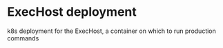 # ExecHost deployment

k8s deployment for the ExecHost, a container on which to run production commands
